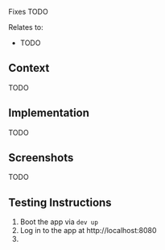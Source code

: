 Fixes TODO

Relates to:

- TODO

## Context

TODO

## Implementation

TODO

## Screenshots

TODO

## Testing Instructions

1. Boot the app via `dev up`
2. Log in to the app at http://localhost:8080
3.
